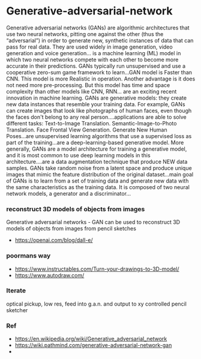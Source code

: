  

# Generative-adversarial-network
Generative adversarial networks (GANs) are algorithmic architectures that use two neural networks, pitting one against the other (thus the “adversarial”) in order to generate new, synthetic instances of data that can pass for real data. They are used widely in image generation, video generation and voice generation... is a machine learning (ML) model in which two neural networks compete with each other to become more accurate in their predictions. GANs typically run unsupervised and use a cooperative zero-sum game framework to learn...GAN model is Faster than CNN. This model is more Realistic in operation. Another advantage is it does not need more pre-processing. But this model has time and space complexity than other models like CNN, RNN... are an exciting recent innovation in machine learning. GANs are generative models: they create new data instances that resemble your training data. For example, GANs can create images that look like photographs of human faces, even though the faces don't belong to any real person....applications are able to solve different tasks: Text-to-Image Translation. Semantic-Image-to-Photo Translation. Face Frontal View Generation. Generate New Human Poses...are unsupervised learning algorithms that use a supervised loss as part of the training...are a deep-learning-based generative model. More generally, GANs are a model architecture for training a generative model, and it is most common to use deep learning models in this architecture....are a data augmentation technique that produce NEW data samples. GANs take random noise from a latent space and produce unique images that mimic the feature distribution of the original dataset...main goal of GANs is to learn from a set of training data and generate new data with the same characteristics as the training data. It is composed of two neural network models, a generator and a discriminator...

### reconstruct 3D models of objects from images
Generative adversarial networks - GAN can be used  to reconstruct 3D models of objects from images from pencil sketches
- https://openai.com/blog/dall-e/


### poormans way

- https://www.instructables.com/Turn-your-drawings-to-3D-model/
- https://www.autodraw.com/


### Iterate
optical pickup, low res, feed into g.a.n. and output to xy controlled pencil sketcher

### Ref
- https://en.wikipedia.org/wiki/Generative_adversarial_network
- https://wiki.pathmind.com/generative-adversarial-network-gan
- 
